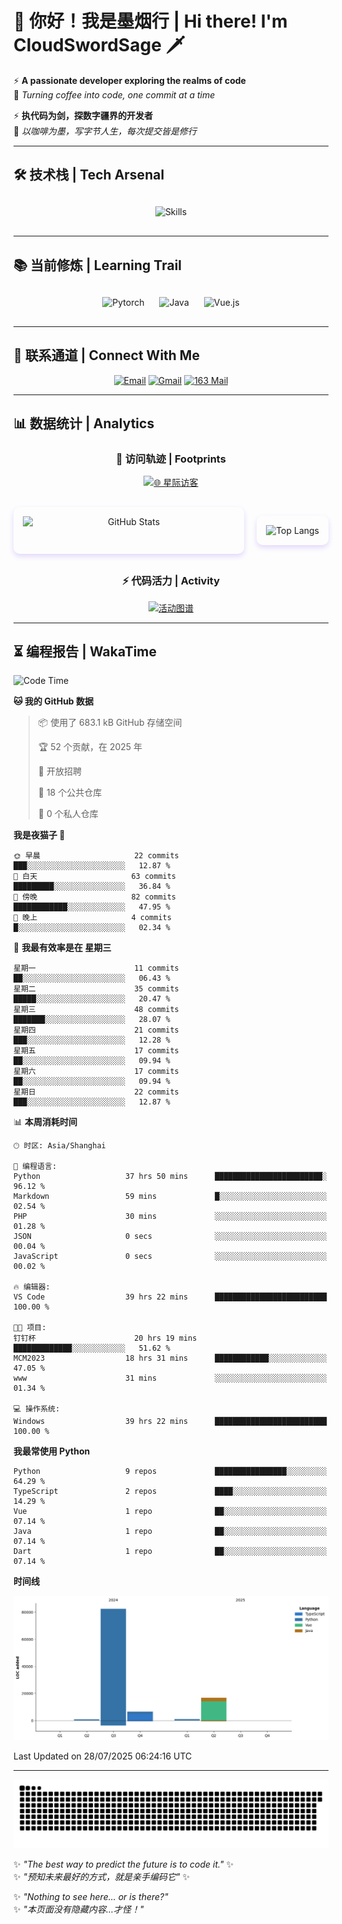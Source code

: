 # 🌊 你好！我是墨烟行 | Hi there! I'm CloudSwordSage 🗡️

⚡ **A passionate developer exploring the realms of code**  
🌌 *Turning coffee into code, one commit at a time*

⚡ **执代码为剑，探数字疆界的开发者**  
🌌 *以咖啡为墨，写字节人生，每次提交皆是修行*

---

## 🛠️ 技术栈 | Tech Arsenal

<div align="center" style="margin: 20px 0;">
  <img src="https://skillicons.dev/icons?i=python,linux,git,github,html,css,js,ts" alt="Skills" style="height: 50px; margin: 10px;"/>
</div>

---

## 📚 当前修炼 | Learning Trail

<div align="center" style="margin: 20px 0;">
  <img src="https://img.shields.io/badge/PyTorch-EE4C2C?style=flat-square&logo=pytorch&logoColor=white" alt="Pytorch" style="height: 30px; margin: 10px;"/>
  <img src="https://img.shields.io/badge/Java-007396?style=flat-square&logo=openjdk&logoColor=white" alt="Java" style="height: 30px; margin: 10px;"/>
  <img src="https://img.shields.io/badge/Vue.js-4FC08D?style=flat-square&logo=vue.js&logoColor=white" alt="Vue.js" style="height: 30px; margin: 10px;"/>
</div>

---

## 📮 联系通道 | Connect With Me

<div align="center">
  
[![Email](https://img.shields.io/badge/QQ%20Mail-1984769759@qq.com-168DEA?style=flat-square&logo=tencentqq)](mailto:1984769759@qq.com)
[![Gmail](https://img.shields.io/badge/Gmail-zlf100518@gmail.com-EA4335?style=flat-square&logo=gmail)](mailto:zlf100518@gmail.com)
[![163 Mail](https://img.shields.io/badge/163-zlf100518@163.com-DC143C?style=flat-square)](mailto:zlf100518@163.com)

</div>

---

## 📊 数据统计 | Analytics

<div align="center">

### 🌌 访问轨迹 | Footprints

[![🌐 星际访客](https://count.getloli.com/get/@CloudSwordSage?theme=rule34)](https://github.com/CloudSwordSage)

<div style="display: flex; gap: 20px; margin: 30px 0">
  <img src="https://github-readme-stats.vercel.app/api?username=CloudSwordSage&show_icons=true&theme=midnight-purple&hide_border=true&include_all_commits=true&rank_icon=github&hide=issues&line_height=24" 
       alt="GitHub Stats" 
       style="flex: 1; box-shadow: 0 4px 8px rgba(122,63,247,0.2); border-radius: 10px; padding: 15px;"/>
  
  <img src="https://github-readme-stats.vercel.app/api/top-langs/?username=CloudSwordSage&layout=compact&theme=midnight-purple&hide_border=true&langs_count=6&card_width=300&exclude_repo=AI-Assistant"
       alt="Top Langs"
       style="flex: 1; box-shadow: 0 4px 8px rgba(122,63,247,0.2); border-radius: 10px; padding: 15px;"/>
</div>

### ⚡ 代码活力 | Activity

[![活动图谱](https://github-readme-activity-graph.vercel.app/graph?username=CloudSwordSage&theme=react-dark&hide_border=true&area=true&custom_title=代码能量流%20|%20Contribution%20Flow&radius=12&height=300)](https://github.com/CloudSwordSage)

</div>

---

## ⏳ 编程报告 | WakaTime

<!--START_SECTION:waka-->
![Code Time](http://img.shields.io/badge/Code%20Time-1%2C121%20hrs%2058%20mins-blue)

**🐱 我的 GitHub 数据** 

> 📦  使用了 683.1 kB GitHub 存储空间 
 > 
> 🏆 52 个贡献，在 2025 年
 > 
> 💼 开放招聘
 > 
> 📜 18 个公共仓库 
 > 
> 🔑 0 个私人仓库 
 > 
**我是夜猫子 🦉** 

```text
🌞 早晨                     22 commits          ███░░░░░░░░░░░░░░░░░░░░░░   12.87 % 
🌆 白天                     63 commits          █████████░░░░░░░░░░░░░░░░   36.84 % 
🌃 傍晚                     82 commits          ████████████░░░░░░░░░░░░░   47.95 % 
🌙 晚上                     4 commits           █░░░░░░░░░░░░░░░░░░░░░░░░   02.34 % 
```
📅 **我最有效率是在 星期三** 

```text
星期一                      11 commits          ██░░░░░░░░░░░░░░░░░░░░░░░   06.43 % 
星期二                      35 commits          █████░░░░░░░░░░░░░░░░░░░░   20.47 % 
星期三                      48 commits          ███████░░░░░░░░░░░░░░░░░░   28.07 % 
星期四                      21 commits          ███░░░░░░░░░░░░░░░░░░░░░░   12.28 % 
星期五                      17 commits          ██░░░░░░░░░░░░░░░░░░░░░░░   09.94 % 
星期六                      17 commits          ██░░░░░░░░░░░░░░░░░░░░░░░   09.94 % 
星期日                      22 commits          ███░░░░░░░░░░░░░░░░░░░░░░   12.87 % 
```


📊 **本周消耗时间** 

```text
🕑︎ 时区: Asia/Shanghai

💬 编程语言: 
Python                   37 hrs 50 mins      ████████████████████████░   96.12 % 
Markdown                 59 mins             █░░░░░░░░░░░░░░░░░░░░░░░░   02.54 % 
PHP                      30 mins             ░░░░░░░░░░░░░░░░░░░░░░░░░   01.28 % 
JSON                     0 secs              ░░░░░░░░░░░░░░░░░░░░░░░░░   00.04 % 
JavaScript               0 secs              ░░░░░░░░░░░░░░░░░░░░░░░░░   00.02 % 

🔥 编辑器: 
VS Code                  39 hrs 22 mins      █████████████████████████   100.00 % 

🐱‍💻 项目: 
钉钉杯                      20 hrs 19 mins      █████████████░░░░░░░░░░░░   51.62 % 
MCM2023                  18 hrs 31 mins      ████████████░░░░░░░░░░░░░   47.05 % 
www                      31 mins             ░░░░░░░░░░░░░░░░░░░░░░░░░   01.34 % 

💻 操作系统: 
Windows                  39 hrs 22 mins      █████████████████████████   100.00 % 
```

**我最常使用 Python** 

```text
Python                   9 repos             ████████████████░░░░░░░░░   64.29 % 
TypeScript               2 repos             ████░░░░░░░░░░░░░░░░░░░░░   14.29 % 
Vue                      1 repo              ██░░░░░░░░░░░░░░░░░░░░░░░   07.14 % 
Java                     1 repo              ██░░░░░░░░░░░░░░░░░░░░░░░   07.14 % 
Dart                     1 repo              ██░░░░░░░░░░░░░░░░░░░░░░░   07.14 % 
```



**时间线**

![Lines of Code chart](https://raw.githubusercontent.com/CloudSwordSage/CloudSwordSage/main/assets/bar_graph.png)


 Last Updated on 28/07/2025 06:24:16 UTC
<!--END_SECTION:waka-->

---

<div align="center">
  <img src="./assets/github-snake-dark.svg" alt="Contribution Snake" />
</div>

✨ *"The best way to predict the future is to code it."* ✨  
✨ *"预知未来最好的方式，就是亲手编码它"* ✨

✨ *"Nothing to see here... or is there?"*  
✨ *"本页面没有隐藏内容...才怪！"*  
